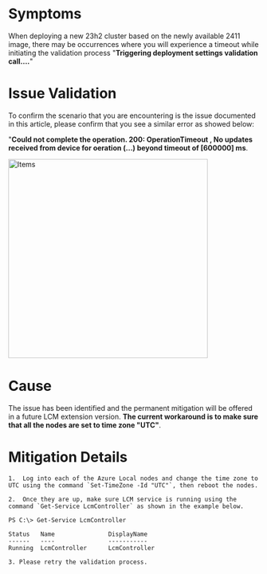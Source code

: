 
# Symptoms
  
When deploying a new 23h2 cluster based on the newly available 2411 image, there may be occurrences where you will experience a timeout while initiating the validation process "**Triggering deployment settings validation call....**"



# Issue Validation
To confirm the scenario that you are encountering is the issue documented in this article, please confirm that you see a similar error as showed below:

"**Could not complete the operation. 200: OperationTimeout , No updates received from device for oeration (...) beyond timeout of [600000] ms**.


<img width="400" alt="Items" src="https://github.com/user-attachments/assets/4a397318-7d01-4674-9db5-e406fc15a0fe">



# Cause
The issue has been identified and the permanent mitigation will be offered in a future LCM extension version. **The current workaround is to make sure that all the nodes are set to time zone "UTC"**.

# Mitigation Details

```
1.  Log into each of the Azure Local nodes and change the time zone to UTC using the command `Set-TimeZone -Id "UTC"`, then reboot the nodes.

2.  Once they are up, make sure LCM service is running using the command `Get-Service LcmController` as shown in the example below.  
    
PS C:\> Get-Service LcmController

Status   Name               DisplayName
------   ----               -----------
Running  LcmController      LcmController

3. Please retry the validation process.
```
